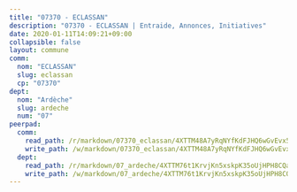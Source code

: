 ```yaml
---
title: "07370 - ECLASSAN"
description: "07370 - ECLASSAN | Entraide, Annonces, Initiatives"
date: 2020-01-11T14:09:21+09:00
collapsible: false
layout: commune
comm:
  nom: "ECLASSAN"
  slug: eclassan
  cp: "07370"
dept:
  nom: "Ardèche"
  slug: ardeche
  num: "07"
peerpad:
  comm:
    read_path: /r/markdown/07370_eclassan/4XTTM48A7yRqNYfKdFJHQ6wGvEvx5oVL4T3fdL79MwT5fPvUj
    write_path: /w/markdown/07370_eclassan/4XTTM48A7yRqNYfKdFJHQ6wGvEvx5oVL4T3fdL79MwT5fPvUj-K3TgV7VpC5V7YUjiSPuGnhRASD1Qe9f3dZybDiMVQuEbp9mup8hpatkhXC86Bw18aLk8fioFM55JQk5Hos5q5Q9mKd2XnkHpRVKfjam9HJVefjUDUyLLFu4B8CM5qR1aK3jo6Yfm
  dept:
    read_path: /r/markdown/07_ardeche/4XTTM76t1KrvjKn5xskpK35oUjHPH8CQaLdMsC4TVbgaVPp9H
    write_path: /w/markdown/07_ardeche/4XTTM76t1KrvjKn5xskpK35oUjHPH8CQaLdMsC4TVbgaVPp9H-K3TgTz6XqMtb1TG26LozWQGWzYCmeEroVRKKCBntm7SADEzfC88gC5qx4GzHEVb3Y3CHH1FRtgCq45v9wokwFBFS6YysdmDNnD29f5C4C6FuF2ZpCUFJZY3XzmFx1kWscUwpw6qR
---
```


